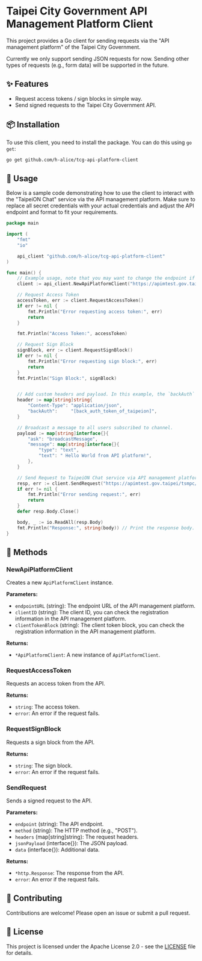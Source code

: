 # Taipei City Government API Management Platform Client

This project provides a Go client for sending requests via the "API management platform" of the Taipei City Government.

Currently we only support sending JSON requests for now. Sending other types of requests (e.g., form data) will be supported in the future.

## ✨ Features

- Request access tokens / sign blocks in simple way.
- Send signed requests to the Taipei City Government API.

## 📦 Installation

To use this client, you need to install the package. You can do this using `go get`:

```bash
go get github.com/h-alice/tcg-api-platform-client
```

## 🚀 Usage

Below is a sample code demonstrating how to use the client to interact with the "TaipeiON Chat" service via the API management platform. Make sure to replace all secret credentials with your actual credentials and adjust the API endpoint and format to fit your requirements.

```go
package main

import (
	"fmt"
	"io"

	api_client "github.com/h-alice/tcg-api-platform-client"
)

func main() {
	// Example usage, note that you may want to change the endpoint if you switched from test server to production server.
	client := api_client.NewApiPlatformClient("https://apimtest.gov.taipei", "[your_client_id]", "[your_client_token_block]")

	// Request Access Token
	accessToken, err := client.RequestAccessToken()
	if err != nil {
		fmt.Println("Error requesting access token:", err)
		return
	}

	fmt.Println("Access Token:", accessToken)

	// Request Sign Block
	signBlock, err := client.RequestSignBlock()
	if err != nil {
		fmt.Println("Error requesting sign block:", err)
		return
	}
	fmt.Println("Sign Block:", signBlock)


    // Add custom headers and payload. In this example, the `backAuth` field is for TaipeiON Chat service authentication.
	header := map[string]string{
		"Content-Type": "application/json",
		"backAuth":     "[back_auth_token_of_taipeion]",
	}

    // Broadcast a message to all users subscribed to channel.
	payload := map[string]interface{}{
		"ask": "broadcastMessage",
		"message": map[string]interface{}{
			"type": "text",
			"text": " Hello World from API platform!",
		},
	}

    // Send Request to TaipeiON Chat service via API management platform.
	resp, err := client.SendRequest("https://apimtest.gov.taipei/tsmpc/m-taipeion/MessageFeedService", "POST", header, payload, nil)
	if err != nil {
		fmt.Println("Error sending request:", err)
		return
	}
	defer resp.Body.Close()

	body, _ := io.ReadAll(resp.Body)
	fmt.Println("Response:", string(body)) // Print the response body.
}
```

## 📖 Methods

### NewApiPlatformClient

Creates a new `ApiPlatformClient` instance.

**Parameters:**

- `endpointURL` (string): The endpoint URL of the API management platform.
- `clientID` (string): The client ID, you can check the registration information in the API management platform.
- `clientTokenBlock` (string): The client token block, you can check the registration information in the API management platform.

**Returns:**

- `*ApiPlatformClient`: A new instance of `ApiPlatformClient`.

### RequestAccessToken

Requests an access token from the API.

**Returns:**

- `string`: The access token.
- `error`: An error if the request fails.

### RequestSignBlock

Requests a sign block from the API.

**Returns:**

- `string`: The sign block.
- `error`: An error if the request fails.

### SendRequest

Sends a signed request to the API.

**Parameters:**

- `endpoint` (string): The API endpoint.
- `method` (string): The HTTP method (e.g., "POST").
- `headers` (map[string]string): The request headers.
- `jsonPayload` (interface{}): The JSON payload.
- `data` (interface{}): Additional data.

**Returns:**

- `*http.Response`: The response from the API.
- `error`: An error if the request fails.

## 🤝 Contributing

Contributions are welcome! Please open an issue or submit a pull request.

## 📜 License

This project is licensed under the Apache License 2.0 - see the [LICENSE](LICENSE) file for details.
